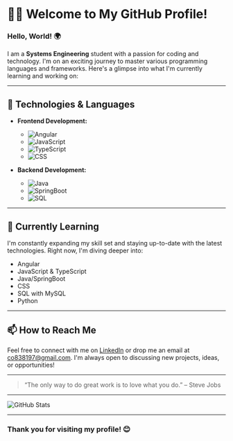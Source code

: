 # 👨‍💻 Welcome to My GitHub Profile!

### Hello, World! 🌍

I am a **Systems Engineering** student with a passion for coding and technology. I'm on an exciting journey to master various programming languages and frameworks. Here's a glimpse into what I'm currently learning and working on:

---

## 🚀 Technologies & Languages

- **Frontend Development:**
  - ![Angular](https://img.shields.io/badge/Angular-DD0031?style=flat&logo=angular&logoColor=white)
  - ![JavaScript](https://img.shields.io/badge/JavaScript-F7DF1E?style=flat&logo=javascript&logoColor=black)
  - ![TypeScript](https://img.shields.io/badge/TypeScript-007ACC?style=flat&logo=typescript&logoColor=white)
  - ![CSS](https://img.shields.io/badge/CSS-1572B6?style=flat&logo=css3&logoColor=white)

- **Backend Development:**
  - ![Java](https://img.shields.io/badge/Java-007396?style=flat&logo=java&logoColor=white)
  - ![SpringBoot](https://img.shields.io/badge/SpringBoot-6DB33F?style=flat&logo=springboot&logoColor=white)
  - ![SQL](https://img.shields.io/badge/SQL-4479A1?style=flat&logo=mysql&logoColor=white)

---

## 🌱 Currently Learning

I'm constantly expanding my skill set and staying up-to-date with the latest technologies. Right now, I'm diving deeper into:
- Angular
- JavaScript & TypeScript
- Java/SpringBoot
- CSS
- SQL with MySQL
- Python
  

---

## 📫 How to Reach Me

Feel free to connect with me on [LinkedIn]([https://www.linkedin.com](https://www.linkedin.com/in/javierlo24/)) or drop me an email at [co838197@gmail.com](mailto:co838197@gmail.com). I'm always open to discussing new projects, ideas, or opportunities!

---

> “The only way to do great work is to love what you do.” – Steve Jobs

---

![GitHub Stats](https://github-readme-stats.vercel.app/api?username=javierlo24&show_icons=true&theme=radical)

---

### Thank you for visiting my profile! 😊
